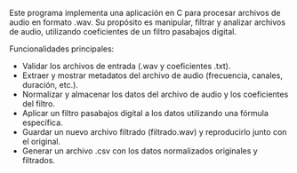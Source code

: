 Este programa implementa una aplicación en C para procesar archivos de audio en formato .wav. Su propósito es manipular, filtrar y analizar archivos de audio, utilizando coeficientes de un filtro pasabajos digital.

Funcionalidades principales:
* Validar los archivos de entrada (.wav y coeficientes .txt).
* Extraer y mostrar metadatos del archivo de audio (frecuencia, canales, duración, etc.).
* Normalizar y almacenar los datos del archivo de audio y los coeficientes del filtro.
* Aplicar un filtro pasabajos digital a los datos utilizando una fórmula específica.
* Guardar un nuevo archivo filtrado (filtrado.wav) y reproducirlo junto con el original.
* Generar un archivo .csv con los datos normalizados originales y filtrados.
